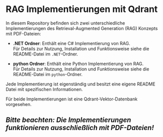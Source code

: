 # RAG Implementierungen mit Qdrant

In diesem Repository befinden sich zwei unterschiedliche Implementierungen des Retrieval-Augmented Generation (RAG) Konzepts mit PDF-Dateien:

- **.NET Ordner**: Enthält eine C# Implementierung von RAG.  
  Für Details zur Nutzung, Installation und Funktionsweise siehe die README-Datei im `.NET`-Ordner.

- **python Ordner**: Enthält eine Python Implementierung von RAG.  
  Für Details zur Nutzung, Installation und Funktionsweise siehe die README-Datei im `python`-Ordner.

Jede Implementierung ist eigenständig und besitzt eine eigene README Datei mit spezifischen Informationen.

Für beide Implementierungen ist eine Qdrant-Vektor-Datenbank vorgesehen.

*Bitte beachten: Die Implementierungen funktionieren ausschließlich mit PDF-Dateien!*
---
